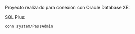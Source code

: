 Proyecto realizado para conexión con Oracle Database XE:

SQL Plus:   

```
conn system/PassAdmin
```
